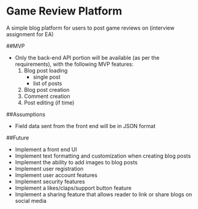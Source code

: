 # Game Review Platform
A simple blog platform for users to post game reviews on (interview assignment for EA)

##MVP
- Only the back-end API portion will be available (as per the requirements), with the following MVP features:
    1. Blog post loading
        - single post
        - list of posts
    2. Blog post creation
    3. Comment creation
    4. Post editing (if time)

##Assumptions
- Field data sent from the front end will be in JSON format

##Future
- Implement a front end UI
- Implement text formatting and customization when creating blog posts
- Implement the ability to add images to blog posts
- Implement user registration
- Implement user account features
- Implement security features
- Implement a likes/claps/support button feature
- Implement a sharing feature that allows reader to link or share blogs on social media